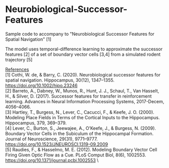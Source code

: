 # Neurobiological-Successor-Features

Sample code to accompany to "Neurobiological Successor Features for Spatial Navigation" [1]

The model uses temporal-difference learning to approximate the successor features [2] of a set of boundary vector cells [3,4] from a simulated rodent trajectory [5]

<ins>References</ins> \
[1] Cothi, W. de, & Barry, C. (2020). Neurobiological successor features for spatial navigation. Hippocampus, 30(12), 1347–1355. https://doi.org/10.1002/hipo.23246 \
[2] Barreto, A., Dabney, W., Munos, R., Hunt, J. J., Schaul, T., Van Hasselt, H., & Silver, D. (2017). Successor features for transfer in reinforcement learning. Advances in Neural Information Processing Systems, 2017-Decem, 4056–4066. \
[3] Hartley, T., Burgess, N., Lever, C., Cacucci, F., & Keefe, J. O. (2000). Modeling Place Fields in Terms of the Cortical Inputs to the Hippocampus. Hippocampus, 379, 369–379. \
[4] Lever, C., Burton, S., Jeewajee, A., O’Keefe, J., & Burgess, N. (2009). Boundary Vector Cells in the Subiculum of the Hippocampal Formation. Journal of Neuroscience, 29(31), 9771–9777. https://doi.org/10.1523/JNEUROSCI.1319-09.2009 \
[5] Raudies, F., & Hasselmo, M. E. (2012). Modeling Boundary Vector Cell Firing Given Optic Flow as a Cue. PLoS Comput Biol, 8(6), 1002553. https://doi.org/10.1371/journal.pcbi.1002553 \
